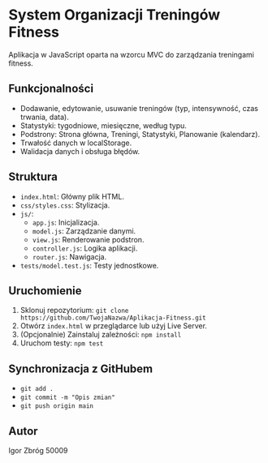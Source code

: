 # System Organizacji Treningów Fitness

Aplikacja w JavaScript oparta na wzorcu MVC do zarządzania treningami fitness.

## Funkcjonalności
- Dodawanie, edytowanie, usuwanie treningów (typ, intensywność, czas trwania, data).
- Statystyki: tygodniowe, miesięczne, według typu.
- Podstrony: Strona główna, Treningi, Statystyki, Planowanie (kalendarz).
- Trwałość danych w localStorage.
- Walidacja danych i obsługa błędów.

## Struktura
- `index.html`: Główny plik HTML.
- `css/styles.css`: Stylizacja.
- `js/`:
  - `app.js`: Inicjalizacja.
  - `model.js`: Zarządzanie danymi.
  - `view.js`: Renderowanie podstron.
  - `controller.js`: Logika aplikacji.
  - `router.js`: Nawigacja.
- `tests/model.test.js`: Testy jednostkowe.

## Uruchomienie
1. Sklonuj repozytorium: `git clone https://github.com/TwojaNazwa/Aplikacja-Fitness.git`
2. Otwórz `index.html` w przeglądarce lub użyj Live Server.
3. (Opcjonalnie) Zainstaluj zależności: `npm install`
4. Uruchom testy: `npm test`

## Synchronizacja z GitHubem
- `git add .`
- `git commit -m "Opis zmian"`
- `git push origin main`

## Autor
Igor Zbróg 50009